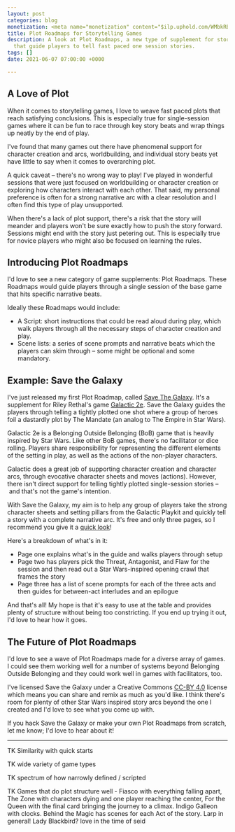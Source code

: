 ```yaml
---
layout: post
categories: blog
monetization: <meta name="monetization" content="$ilp.uphold.com/WMbkRBiZFgbx">
title: Plot Roadmaps for Storytelling Games
description: A look at Plot Roadmaps, a new type of supplement for storytelling games
  that guide players to tell fast paced one session stories.
tags: []
date: 2021-06-07 07:00:00 +0000

---
```

## A Love of Plot

When it comes to storytelling games, I love to weave fast paced plots that reach satisfying conclusions. This is especially true for single-session games where it can be fun to race through key story beats and wrap things up neatly by the end of play.

I've found that many games out there have phenomenal support for character creation and arcs, worldbuilding, and individual story beats yet have little to say when it comes to overarching plot.

A quick caveat – there's no wrong way to play! I've played in wonderful sessions that were just focused on worldbuilding or character creation or exploring how characters interact with each other. That said, my personal preference is often for a strong narrative arc with a clear resolution and I often find this type of play unsupported.

When there's a lack of plot support, there's a risk that the story will meander and players won't be sure exactly how to push the story forward. Sessions might end with the story just petering out. This is especially true for novice players who might also be focused on learning the rules.

## Introducing Plot Roadmaps

I'd love to see a new category of game supplements: Plot Roadmaps. These Roadmaps would guide players through a single session of the base game that hits specific narrative beats.

Ideally these Roadmaps would include:

* A Script: short instructions that could be read aloud during play, which walk players through all the necessary steps of character creation and play.
* Scene lists: a series of scene prompts and narrative beats which the players can skim through – some might be optional and some mandatory.

## Example: Save the Galaxy

I've just released my first Plot Roadmap, called [Save The Galaxy](https://randylubin.itch.io/save-the-galaxy). It's a supplement for Riley Rethal's game [Galactic 2e](https://metagame.itch.io/galactic). Save the Galaxy guides the players through telling a tightly plotted one shot where a group of heroes foil a dastardly plot by The Mandate (an analog to The Empire in Star Wars).

Galactic 2e is a Belonging Outside Belonging (BoB) game that is heavily inspired by Star Wars. Like other BoB games, there's no facilitator or dice rolling. Players share responsibility for representing the different elements of the setting in play, as well as the actions of the non-player characters.

Galactic does a great job of supporting character creation and character arcs, through evocative character sheets and moves (actions). However, there isn't direct support for telling tightly plotted single-session stories – and that's not the game's intention.

With Save the Galaxy, my aim is to help any group of players take the strong character sheets and setting pillars from the Galactic Playkit and quickly tell a story with a complete narrative arc. It's free and only three pages, so I recommend you give it a [quick look](https://randylubin.itch.io/save-the-galaxy)!

Here's a breakdown of what's in it:

* Page one explains what's in the guide and walks players through setup
* Page two has players pick the Threat, Antagonist, and Flaw for the session and then read out a Star Wars-inspired opening crawl that frames the story
* Page three has a list of scene prompts for each of the three acts and then guides for between-act interludes and an epilogue

And that's all! My hope is that it's easy to use at the table and provides plenty of structure without being too constricting. If you end up trying it out, I'd love to hear how it goes.

## The Future of Plot Roadmaps

I'd love to see a wave of Plot Roadmaps made for a diverse array of games. I could see them working well for a number of systems beyond Belonging Outside Belonging and they could work well in games with facilitators, too.

I've licensed Save the Galaxy under a Creative Commons [CC-BY 4.0](http://creativecommons.org/licenses/by/4.0/) license which means you can share and remix as much as you'd like. I think there's room for plenty of other Star Wars inspired story arcs beyond the one I created and I'd love to see what you come up with.

If you hack Save the Galaxy or make your own Plot Roadmaps from scratch, let me know; I'd love to hear about it!

***

TK Similarity with quick starts

TK wide variety of game types

TK spectrum of how narrowly defined / scripted

TK Games that do plot structure well - Fiasco with everything falling apart, The Zone with characters dying and one player reaching the center, For the Queen with the final card bringing the journey to a climax. Indigo Galleon with clocks. Behind the Magic has scenes for each Act of the story. Larp in general! Lady Blackbird? love in the time of seid